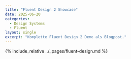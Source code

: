 ```yaml
---
title: "Fluent Design 2 Showcase"
date: 2025-06-20
categories:
  - Design Systems
  - Fluent
layout: single
excerpt: "Komplette Fluent Design 2 Demo als Blogpost."
---
```


{% include_relative ../_pages/fluent-design.md %}
